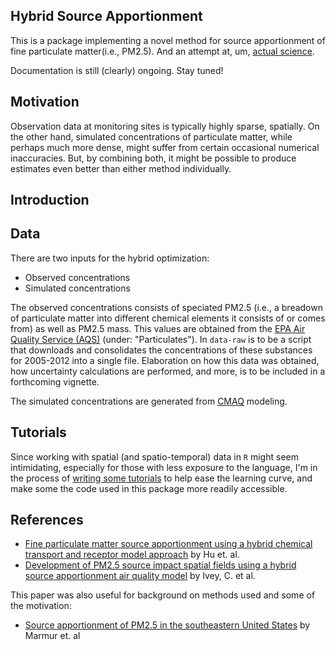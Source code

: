 Hybrid Source Apportionment
-----------------------------

This is a package implementing a novel method for source apportionment of fine particulate matter(i.e., PM2.5). And an attempt at, um, [actual science](http://simplystatistics.org/2013/01/23/statisticians-and-computer-scientists-if-there-is-no-code-there-is-no-paper/).

Documentation is still (clearly) ongoing. Stay tuned!

## Motivation

Observation data at monitoring sites is typically highly sparse, spatially. On the other hand, simulated concentrations of particulate matter, while perhaps much more dense, might suffer from certain occasional numerical inaccuracies. But, by combining both, it might be possible to produce estimates even better than either method individually. 

## Introduction


## Data

There are two inputs for the hybrid optimization: 

* Observed concentrations
* Simulated concentrations

The observed concentrations consists of speciated PM2.5 (i.e., a breadown of particulate matter into different chemical elements it consists of or comes from) as well as PM2.5 mass. This values are obtained from the [EPA Air Quality Service (AQS)](http://aqsdr1.epa.gov/aqsweb/aqstmp/airdata/download_files.html#Daily) (under: "Particulates"). In `data-raw` is to be a script that downloads and consolidates the concentrations of these substances for 2005-2012 into a single file. Elaboration on how this data was obtained, how uncertainty calculations are performed, and more, is to be included in a forthcoming vignette.

The simulated concentrations are generated from [CMAQ](https://www.cmascenter.org/cmaq/) modeling. 

## Tutorials 

Since working with spatial (and spatio-temporal) data in `R` might seem intimidating, especially for those with less exposure to the language, I'm in the process of [writing some tutorials](http://rpubs.com/nabilabd/118172) to help ease the learning curve, and make some the code used in this package more readily accessible.

## References

* [Fine particulate matter source apportionment using a hybrid chemical transport and receptor model approach](http://atmos-chem-phys.net/14/5415/2014/) by Hu et. al.
* [Development of PM2.5 source impact spatial fields using a hybrid source apportionment air quality model](http://www.geosci-model-dev.net/8/2153/2015/gmd-8-2153-2015.html) by Ivey, C. et al.

This paper was also useful for background on methods used and some of the motivation:
* [Source apportionment of PM2.5 in the southeastern United States](http://cfpub.epa.gov/ncer_abstracts/index.cfm/fuseaction/display.pubFullText/publication_id/45383) by Marmur et. al

